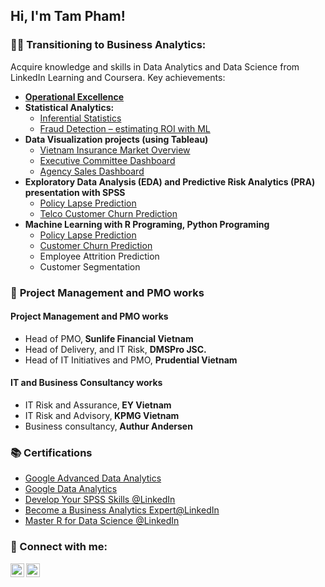 <h2>Hi, I'm Tam Pham! </h2>
<!--
<br/><a href="#pm">Project Management</a>, <a href="https://www.linkedin.com/in/pmtam/">Business Analytics</a> -->

<h3>👨‍💻 Transitioning to Business Analytics:</h3>

Acquire knowledge and skills in Data Analytics and Data Science from LinkedIn Learning and Coursera. Key achievements:

- <b>[Operational Excellence](https://1drv.ms/b/s!AiFHj1NlEbBbgZkF-UTsX-Fqd3JtZA)</b>
- <b>Statistical Analytics:</b>
  - [Inferential Statistics](https://1drv.ms/b/s!AiFHj1NlEbBbgZkOAeQ2dSp-JNHugg)
  - [Fraud Detection – estimating ROI with ML](https://1drv.ms/b/s!AiFHj1NlEbBbgaR1J461XRn9yRNlzA?e=7g7g6k)
- <b>Data Visualization projects (using Tableau)</b>
  - [Vietnam Insurance Market Overview](https://public.tableau.com/views/QuickViewSep2020/QuickViewDB?:language=en-US&publish=yes&:display_count=n&:origin=viz_share_link)
  - [Executive Committee Dashboard](https://public.tableau.com/views/EXCO5/Dashboard1?:language=en-US&publish=yes&:display_count=n&:origin=viz_share_link)
  - [Agency Sales Dashboard](https://public.tableau.com/views/SalesDashboard_16279817899830/AgencySales?:language=en-US&publish=yes&:display_count=n&:origin=viz_share_link) 
- <b>Exploratory Data Analysis (EDA) and Predictive Risk Analytics (PRA) presentation with SPSS</b>
  - [Policy Lapse Prediction](https://1drv.ms/b/s!AiFHj1NlEbBbgZta2c9lDPY3A04NaQ?e=n9G0Bk)
  - [Telco Customer Churn Prediction](https://1drv.ms/b/s!AiFHj1NlEbBbgZtWT1-DpNOUhv3znQ?e=rDgzCg)
- <b>Machine Learning with R Programing, Python Programing</b>
  - [Policy Lapse Prediction](http://rpubs.com/pmtam/LapsePrediction_Tidymodels)
  - [Customer Churn Prediction](http://rpubs.com/pmtam/CustomerChurn)
  - Employee Attrition Prediction
  - Customer Segmentation


<h3>📆 <a id="pm">Project Management and PMO works</a> </h3>

<h4> Project Management and PMO works</h4>

- Head of PMO,<b> Sunlife Financial Vietnam </b>
- Head of Delivery, and IT Risk, <b>DMSPro JSC. </b>
- Head of IT Initiatives and PMO, <b>Prudential Vietnam </b>

<h4> IT and Business Consultancy works</h4>

- IT Risk and Assurance,<b> EY Vietnam</b>
- IT Risk and Advisory,<b> KPMG Vietnam</b>
- Business consultancy,<b> Authur Andersen</b>


<h3>📚 Certifications</h3>

- [Google Advanced Data Analytics](https://www.coursera.org/account/accomplishments/specialization/certificate/YD6LW3DY2HXB)
- [Google Data Analytics](https://www.coursera.org/account/accomplishments/specialization/certificate/H7CEHDTB85ZJ)
- [Develop Your SPSS Skills @LinkedIn](https://www.linkedin.com/learning/certificates/2f8884025cbba9abe67dc9ca040653047abd12dd99f8d9e67d97038b0af55538)
- [Become a Business Analytics Expert@LinkedIn](https://www.linkedin.com/learning/certificates/9bffd31a53aa303707b072c6dadaaa4a85c8c9b5d5144cee8978607403f2408a?trk=backfilled_certificate)
- [Master R for Data Science @LinkedIn](https://www.linkedin.com/learning/certificates/95b2e92936858d5c9665a7cbe3d79c39b1859cb2e3d8cd2e3a1f23c5249c3e72)

<h3> 🤳 Connect with me:</h3>


[<img align="left" alt="TamPham | LinkedIn" width="22px" src="https://cdn.jsdelivr.net/npm/simple-icons@v3/icons/linkedin.svg" />][linkedin]
[<img align="left" alt="TamPham | Tableau" width="22px" src="https://cdn.jsdelivr.net/npm/simple-icons@v3/icons/tableau.svg" />][tableau]


[tableau]: https://public.tableau.com/app/profile/tam.pham5379/viz/PMT_Profile/Profile
[linkedin]: https://linkedin.com/in/pmtam

<!--
**joshmadakor1/joshmadakor1** is a ✨ _special_ ✨ repository because its `README.md` (this file) appears on your GitHub profile.

Here are some ideas to get you started:

- 🔭 I’m currently working on ...
- 🌱 I’m currently learning ...
- 👯 I’m looking to collaborate on ...
- 🤔 I’m looking for help with ...
- 💬 Ask me about ...
- 📫 How to reach me: ...
- 😄 Pronouns: ...
- ⚡ Fun fact: ...
-->
